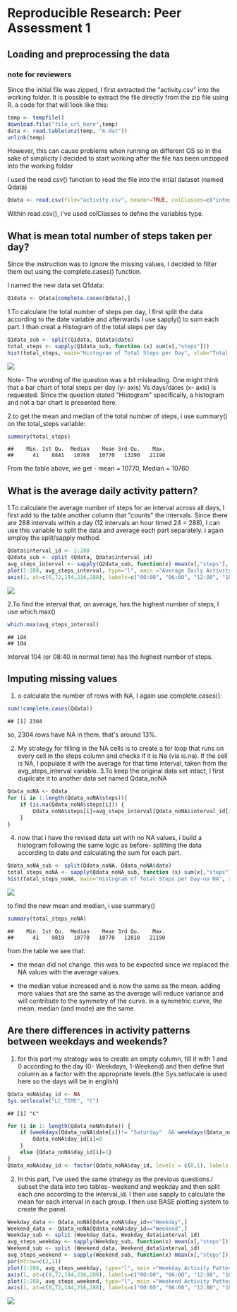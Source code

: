 # Reproducible Research: Peer Assessment 1


## Loading and preprocessing the data
### note for reviewers
Since the initial file was zipped, I first extracted the "activity.csv" into the working folder.  It is possible to extract the file directly from the zip file using R. a code for that will look like this:

```r
temp <- tempfile()
download.file("file_url_here",temp)
data <- read.table(unz(temp, "A.dat"))
unlink(temp)
```
However, this can cause problems when running on different OS so in the sake of simplicity I decided to start working after the file has been unzipped into the working folder
    
I used the read.csv() function to read the file into the intial dataset (named Qdata)

```r
Qdata <- read.csv(file="activity.csv", header=TRUE, colClasses=c("integer","Date", "integer"))
```
Within read.csv(), i've used colClasses to define the variables type.


## What is mean total number of steps taken per day?
Since the instruction was to ignore the missing values, I decided to filter them out using the complete.cases() function.

I named the new data set Q1data:

```r
Q1data <- Qdata[complete.cases(Qdata),]
```
1.To calculate the total number of steps per day, I first split the data according to the date variable and afterwards I use sapply() to sum each part.
I than creat a Histogram of the total steps per day

```r
Q1data_sub <- split(Q1data, Q1data$date)
total_steps <- sapply(Q1data_sub, function (x) sum(x[,"steps"]))
hist(total_steps, main="Histogram of Total Steps per Day", xlab="Total steps", breaks=10,col="lightgreen")
```

![](./PA1_template_files/figure-html/unnamed-chunk-4-1.png) 

Note- The wording of the question was a bit misleading.  One might think that a bar chart of total steps per day (y- axis) Vs days/dates (x- axis) is requested. Since the question stated "Histogram" specifically, a histogram and not a bar chart is presented here. 

2.to get the mean and median of the total number of steps, i use summary() on the total_steps variable:

```r
summary(total_steps)
```

```
##    Min. 1st Qu.  Median    Mean 3rd Qu.    Max. 
##      41    8841   10760   10770   13290   21190
```

From the table above, we get - mean = 10770, Median = 10760  

## What is the average daily activity pattern?
1.To calculate the average number of steps for an interval across all days, I first add to the table another column that "counts" the intervals.  Since there are 288 intervals within a day (12 intervals an hour timed 24 = 288), I can use this variable to split the data and average each part separately.  i again employ the split/sapply method.  

```r
Qdata$interval_id <- 1:288
Q2data_sub <- split (Qdata, Qdata$interval_id)
avg_steps_interval <- sapply(Q2data_sub, function(x) mean(x[,"steps"], na.rm=TRUE))
plot(1:288, avg_steps_interval, type="l", main ="Average Daily Activity Pattern", ylab="Average steps", xlab="Time of day (24H)", col="blue", xaxt="n")
axis(1, at=c(0,72,144,216,288), labels=c("00:00", "06:00", "12:00", "18:00", "24:00"))
```

![](./PA1_template_files/figure-html/unnamed-chunk-6-1.png) 

2.To find the interval that, on average,  has the highest number of steps, I use which.max() 

```r
which.max(avg_steps_interval)
```

```
## 104 
## 104
```

Interval 104 (or 08:40 in normal time) has the highest number of steps.  

## Imputing missing values
1. o calculate the number of rows with NA, I again use complete.cases():

```r
sum(!complete.cases(Qdata))
```

```
## [1] 2304
```

so, 2304 rows have NA in them. that's around 13%.

2. My strategy for filling in the NA cells is to create a for loop that runs on every cell in the steps column and checks if it is Na (via is.na). 
If the cell is NA, I populate it with the average for that time interval, taken from the avg_steps_interval variable.
3.To keep the original data set intact, I first duplicate it to another data set named Qdata_noNA


```r
Qdata_noNA <- Qdata
for (i in 1:length(Qdata_noNA$steps)){
    if (is.na(Qdata_noNA$steps[i])) {
        Qdata_noNA$steps[i]=avg_steps_interval[Qdata_noNA$interval_id[i]]
    }
}
```
4. now that i have the revised data set with no NA values, i build a histogram following the same logic as before- splitting the data according to date and calculating the sum for each part.

```r
Qdata_noNA_sub <- split(Qdata_noNA, Qdata_noNA$date)
total_steps_noNA <- sapply(Qdata_noNA_sub, function (x) sum(x[,"steps"]))
hist(total_steps_noNA, main="Histogram of Total Steps per Day-no NA", xlab="Total steps", breaks=10,col="lightblue")
```

![](./PA1_template_files/figure-html/unnamed-chunk-10-1.png) 

to find the new mean and median, i use summary()

```r
summary(total_steps_noNA)
```

```
##    Min. 1st Qu.  Median    Mean 3rd Qu.    Max. 
##      41    9819   10770   10770   12810   21190
```
from the table we see that:

- the mean did not change. this was to be expected since we replaced the NA values with the average values. 

- the median value increased and is now the same as the mean.  adding more values that are the same as the average will reduce variance and will contribute to the symmetry of the curve. in a symmetric curve, the mean, median (and mode) are the same.  

## Are there differences in activity patterns between weekdays and weekends?
1. for this part my strategy was to create an empty column, fill it with 1 and 0 according to the day (0- Weekdays, 1-Weekend) and then define that column as a factor with the appropriate levels.(the Sys.setlocale is used here so the days will be in english) 

```r
Qdata_noNA$day_id <- NA
Sys.setlocale("LC_TIME", "C")
```

```
## [1] "C"
```

```r
for (i in 1: length(Qdata_noNA$date)) {
    if (weekdays(Qdata_noNA$date[i])!= "Saturday"  && weekdays(Qdata_noNA$date[i])!= "Sunday"){
        Qdata_noNA$day_id[i]=0
    }
    else {Qdata_noNA$day_id[i]=1}
}
Qdata_noNA$day_id <- factor(Qdata_noNA$day_id, levels = c(0,1), labels = c("Weekday", "Weekend"))
```

2. In this part, I've used the same strategy as the previous questions.I subset the data into two tables- weekend and weekday and then split each one according to the interval_id. I then use sapply to calculate the mean for each interval in each group. I then use BASE plotting system to create the panel.

```r
Weekday_data <- Qdata_noNA[Qdata_noNA$day_id=="Weekday",]
Weekend_data <- Qdata_noNA[Qdata_noNA$day_id=="Weekend",]
Weekday_sub <- split (Weekday_data, Weekday_data$interval_id)
avg_steps_weekday <- sapply(Weekday_sub, function(x) mean(x[,"steps"]))
Weekend_sub <- split (Weekend_data, Weekend_data$interval_id)
avg_steps_weekend <- sapply(Weekend_sub, function(x) mean(x[,"steps"]))
par(mfrow=c(2,1))
plot(1:288, avg_steps_weekday, type="l", main ="Weekday Activity Pattern", ylab="Average steps", xlab="Time of day (24H)", col="blue", xaxt="n")
axis(1, at=c(0,72,144,216,288), labels=c("00:00", "06:00", "12:00", "18:00", "24:00"))
plot(1:288, avg_steps_weekend, type="l", main ="Weekend Activity Pattern", ylab="Average steps", xlab="Time of day (24H)", col="blue", xaxt="n")
axis(1, at=c(0,72,144,216,288), labels=c("00:00", "06:00", "12:00", "18:00", "24:00"))
```

![](./PA1_template_files/figure-html/unnamed-chunk-13-1.png) 

